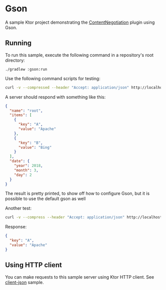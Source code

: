 # Gson

A sample Ktor project demonstrating the [ContentNegotiation](https://ktor.io/docs/serialization.html) plugin using Gson.

## Running

To run this sample, execute the following command in a repository's root directory:

```
./gradlew :gson:run
```
 
Use the following command scripts for testing:

```bash
curl -v --compressed --header "Accept: application/json" http://localhost:8080/v1
```

A server should respond with something like this:

```json
{
  "name": "root",
  "items": [
    {
      "key": "A",
      "value": "Apache"
    },
    {
      "key": "B",
      "value": "Bing"
    }
  ],
  "date": {
    "year": 2018,
    "month": 3,
    "day": 2
  }
}
```

The result is pretty printed, to show off how to configure Gson, but it is possible to use the default gson as well

Another test:

```bash
curl -v --compress --header "Accept: application/json" http://localhost:8080/v1/item/A
```
 
Response:

```json
{
  "key": "A",
  "value": "Apache"
}
```
        
## Using HTTP client

You can make requests to this sample server using Ktor HTTP client. 
See [client-json](../client-json/README.md) sample.